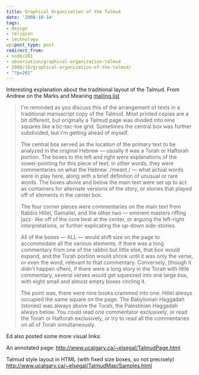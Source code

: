 ```yaml
---
title: Graphical Organization of the Talmud
date: '2008-10-14'
tags:
- design
- religion
- technology
wp:post_type: post
redirect_from:
- node/261
- observation/graphical-organization-talmud
- 2008/10/graphical-organization-of-the-talmud/
- "?p=261"
---
```


Interesting explanation about the traditional layout of the Talmud. From Andrew on the Marks and Meaning [mailing list](http://groups.google.com/group/marks-and-meaning?hl=en)

>
>
> I'm reminded as you discuss this of the arrangement of texts in a traditional manuscript copy of the Talmud. Most printed copies are a bit different, but originally a Talmud page was divided into nine squares like a tic-tac-toe grid. Sometimes the central box was further subdivided, but I'm getting ahead of myself.
>
> The central box served as the location of the primary text to be analyzed in the original Hebrew — usually it was a Torah or Haftorah portion. The boxes to the left and right were explanations of the vowel-pointing for this piece of text; in other words, they were commentaries on what the Hebrew ./meant./ — what actual words were in play here, along with a brief definition of unusual or rare words. The boxes above and below the main text were set up to act as containers for alternate versions of the story, or stories that played off of elements in the center box.
>
> The four corner pieces were commentaries on the main text from Rabbis Hillel, Gamaliel, and the other two — eminent masters riffing jazz- like off of the core beat at the center, or arguing the left-right interpretations, or further explicating the up-down side-stories.
>
> All of the boxes — ALL — would shift size on the page to accommodate all the various elements. If there was a long commentary from one of the rabbis but little else, that box would expand, and the Torah portion would shrink until it was only the verse, or even the word, relevant to that commentary. Conversely, (though it didn't happen often), if there were a long story in the Torah with little commentary, several verses would get squeezed into one large box, with eight small and almost empty boxes circling it.
>
> The point was, there were nine books crammed into one. Hillel always occupied the same square on the page. The Babylonian Haggadah (stories) was always above the Torah, the Palestinian Haggadah always below. You could read one commentator exclusively, or read the Torah or Haftorah exclusively, or try to read all the commentaries on all of Torah simultaneously.

Ed also posted some more visual links:

An annotated page:
http://www.ucalgary.ca/~elsegal/TalmudPage.html

Talmud style layout in HTML (with fixed size boxes, so not precisely)
http://www.ucalgary.ca/~elsegal/TalmudMap/Samples.html
